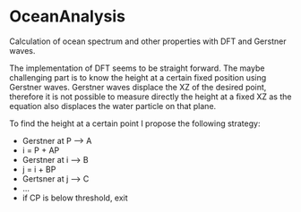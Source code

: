 # OceanAnalysis
Calculation of ocean spectrum and other properties with DFT and Gerstner waves.

The implementation of DFT seems to be straight forward. The maybe challenging part is to know the height at a certain fixed position using Gerstner waves. Gerstner waves displace the XZ of the desired point, therefore it is not possible to measure directly the height at a fixed XZ as the equation also displaces the water particle on that plane.

To find the height at a certain point I propose the following strategy:
- Gerstner at P --> A
- i = P + AP
- Gerstner at i --> B
- j = i + BP
- Gertsner at j --> C
- ...
- if CP is below threshold, exit
